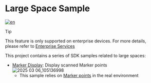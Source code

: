 # Large Space Sample

[![en](https://img.shields.io/badge/lang-zh-blue.svg)](https://github.com/PlayForDreamDevelopers/LBESample-Unity/blob/main/README.zh.md)

> [!tip]
> 
> This feature is only supported on enterprise devices. For more details, please refer to [Enterprise Services](https://www.pfdm.cn/yvrdoc/biz/docs/0.Overview.html)

This project contains a series of SDK samples related to large spaces:

- [Marker Display](https://github.com/PlayForDreamDevelopers/LBESample-Unity/tree/main/Assets/MarkerDisplay): Display scanned Marker points
  ![2025 03 06_105136998](https://github.com/user-attachments/assets/3ca56922-b478-42fb-a9b6-615fcdcce6a0)
  - This sample relies on [Marker points](https://www.pfdm.cn/yvrdoc/biz/docs/0.Overview.html) in the real environment
